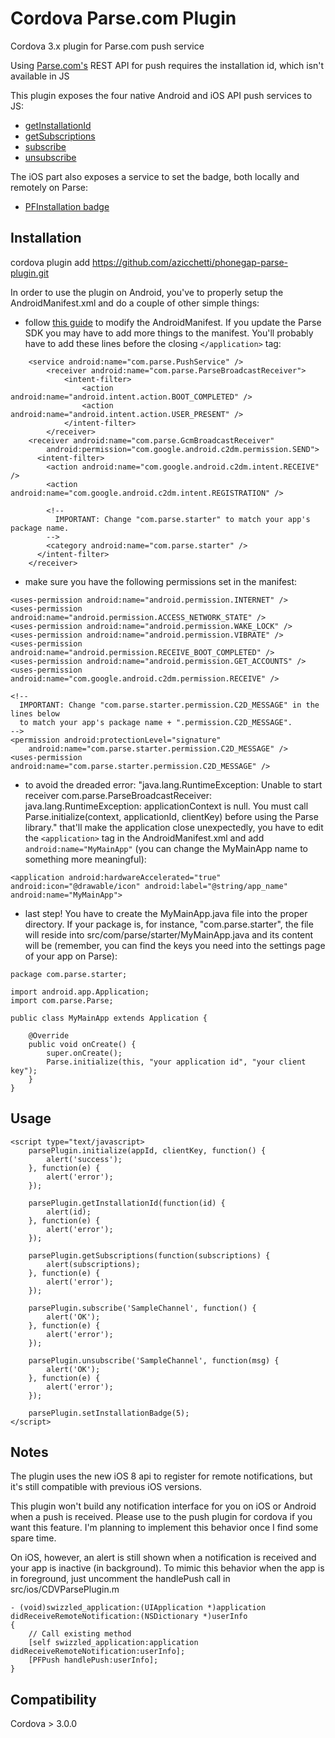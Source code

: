 Cordova Parse.com Plugin
=========================

Cordova 3.x plugin for Parse.com push service

Using [Parse.com's](http://parse.com) REST API for push requires the installation id, which isn't available in JS

This plugin exposes the four native Android and iOS API push services to JS:
* <a href="https://www.parse.com/docs/android/api/com/parse/ParseInstallation.html#getInstallationId()">getInstallationId</a>
* <a href="https://www.parse.com/docs/android/api/com/parse/PushService.html#getSubscriptions(android.content.Context)">getSubscriptions</a>
* <a href="https://www.parse.com/docs/android/api/com/parse/PushService.html#subscribe(android.content.Context, java.lang.String, java.lang.Class, int)">subscribe</a>
* <a href="https://www.parse.com/docs/android/api/com/parse/PushService.html#unsubscribe(android.content.Context, java.lang.String)">unsubscribe</a>

The iOS part also exposes a service to set the badge, both locally and remotely on Parse:
* <a href="https://www.parse.com/docs/ios/api/Classes/PFInstallation.html#//api/name/badge">PFInstallation badge</a>

Installation
------------
cordova plugin add https://github.com/azicchetti/phonegap-parse-plugin.git

In order to use the plugin on Android, you've to properly setup the AndroidManifest.xml and do a couple of other simple things:

* follow <a href="https://parse.com/apps/quickstart#parse_push/android/existing">this guide</a> to modify the AndroidManifest. If you update the Parse SDK you may have to add more things to the manifest.
You'll probably have to add these lines before the closing `</application>` tag:

```
	<service android:name="com.parse.PushService" />
        <receiver android:name="com.parse.ParseBroadcastReceiver">
            <intent-filter>
                <action android:name="android.intent.action.BOOT_COMPLETED" />
                <action android:name="android.intent.action.USER_PRESENT" />
            </intent-filter>
        </receiver>
	<receiver android:name="com.parse.GcmBroadcastReceiver"
	    android:permission="com.google.android.c2dm.permission.SEND">
	  <intent-filter>
	    <action android:name="com.google.android.c2dm.intent.RECEIVE" />
	    <action android:name="com.google.android.c2dm.intent.REGISTRATION" />
	 
	    <!--
	      IMPORTANT: Change "com.parse.starter" to match your app's package name.
	    -->
	    <category android:name="com.parse.starter" />
	  </intent-filter>
	</receiver>
```

* make sure you have the following permissions set in the manifest:

```
<uses-permission android:name="android.permission.INTERNET" />
<uses-permission android:name="android.permission.ACCESS_NETWORK_STATE" />
<uses-permission android:name="android.permission.WAKE_LOCK" />
<uses-permission android:name="android.permission.VIBRATE" />
<uses-permission android:name="android.permission.RECEIVE_BOOT_COMPLETED" />
<uses-permission android:name="android.permission.GET_ACCOUNTS" />
<uses-permission android:name="com.google.android.c2dm.permission.RECEIVE" />
 
<!--
  IMPORTANT: Change "com.parse.starter.permission.C2D_MESSAGE" in the lines below
  to match your app's package name + ".permission.C2D_MESSAGE".
-->
<permission android:protectionLevel="signature"
    android:name="com.parse.starter.permission.C2D_MESSAGE" />
<uses-permission android:name="com.parse.starter.permission.C2D_MESSAGE" />
```

* to avoid the dreaded error:
	"java.lang.RuntimeException: Unable to start receiver com.parse.ParseBroadcastReceiver: java.lang.RuntimeException: applicationContext is null. You must call Parse.initialize(context, applicationId, clientKey) before using the Parse library."
that'll make the application close unexpectedly, you have to edit the `<application>` tag in the AndroidManifest.xml and add `android:name="MyMainApp"` (you can change the MyMainApp name to something more meaningful):

```
<application android:hardwareAccelerated="true" android:icon="@drawable/icon" android:label="@string/app_name" android:name="MyMainApp">
```

* last step! You have to create the MyMainApp.java file into the proper directory. If your package is, for instance, "com.parse.starter", the file will reside into src/com/parse/starter/MyMainApp.java and its content will be (remember, you can find the keys you need into the settings page of your app on Parse):

```
package com.parse.starter;

import android.app.Application;
import com.parse.Parse;

public class MyMainApp extends Application {

    @Override
    public void onCreate() {
        super.onCreate();
        Parse.initialize(this, "your application id", "your client key");
    }
}
```

Usage
-----
```
<script type="text/javascript>
	parsePlugin.initialize(appId, clientKey, function() {
		alert('success');
	}, function(e) {
		alert('error');
	});
  
	parsePlugin.getInstallationId(function(id) {
		alert(id);
	}, function(e) {
		alert('error');
	});
	
	parsePlugin.getSubscriptions(function(subscriptions) {
		alert(subscriptions);
	}, function(e) {
		alert('error');
	});
	
	parsePlugin.subscribe('SampleChannel', function() {
		alert('OK');
	}, function(e) {
		alert('error');
	});
	
	parsePlugin.unsubscribe('SampleChannel', function(msg) {
		alert('OK');
	}, function(e) {
		alert('error');
	});

	parsePlugin.setInstallationBadge(5);
</script>
```


Notes
-----

The plugin uses the new iOS 8 api to register for remote notifications, but it's still compatible
with previous iOS versions.

This plugin won't build any notification interface for you on iOS or Android when a push is received.
Please use to the push plugin for cordova if you want this feature.
I'm planning to implement this behavior once I find some spare time. 

On iOS, however, an alert is still shown when a notification is received and your app is inactive
(in background). To mimic this behavior when the app is in foreground, just uncomment the handlePush
call in src/ios/CDVParsePlugin.m

```
- (void)swizzled_application:(UIApplication *)application didReceiveRemoteNotification:(NSDictionary *)userInfo
{
    // Call existing method
    [self swizzled_application:application didReceiveRemoteNotification:userInfo];
    [PFPush handlePush:userInfo];
}
```

Compatibility
-------------
Cordova > 3.0.0
